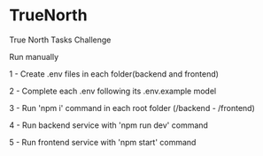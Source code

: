 # TrueNorth
True North Tasks Challenge

Run manually

1 - Create .env files in each folder(backend and frontend)

2 - Complete each .env following its .env.example model

3 - Run 'npm i' command in each root folder (/backend - /frontend)

4 - Run backend service with 'npm run dev' command

5 - Run frontend service with 'npm start' command



